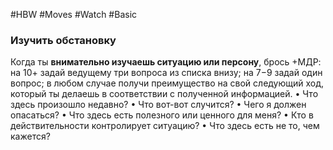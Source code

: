 #HBW #Moves #Watch #Basic 
### Изучить обстановку
Когда ты **внимательно изучаешь ситуацию или персону**, брось +МДР: на 10+ задай ведущему три вопроса из списка внизу; на 7−9 задай один вопрос; в любом случае получи преимущество на свой следующий ход, который ты делаешь в соответствии с полученной информацией. 
• Что здесь произошло недавно? 
• Что вот-вот случится? 
• Чего я должен опасаться? 
• Что здесь есть полезного или ценного для меня? 
• Кто в действительности контролирует ситуацию? 
• Что здесь есть не то, чем кажется?